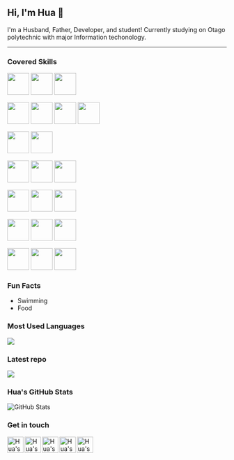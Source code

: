 ## Hi, I'm Hua 👋 

I'm a Husband, Father, Developer, and student! Currently studying on Otago polytechnic with major Information techonology.

<hr>

### Covered Skills

<a><img height="50" src="https://www.vectorlogo.zone/logos/python/python-ar21.svg"></a>
<a><img height="50" src="https://www.vectorlogo.zone/logos/numpy/numpy-ar21.svg"></a>
<a><img height="50" src="https://www.vectorlogo.zone/logos/pocoo_flask/pocoo_flask-ar21.svg"></a>

<a><img height="50" src="https://www.vectorlogo.zone/logos/linux/linux-ar21.svg"></a>
<a><img height="50" src="https://www.vectorlogo.zone/logos/docker/docker-ar21.svg"></a>
<a><img height="50" src="https://www.vectorlogo.zone/logos/puppet/puppet-ar21.svg"></a>
<a><img height="50" src="https://www.vectorlogo.zone/logos/php/php-ar21.svg"></a>

<a><img height="50" src="https://www.vectorlogo.zone/logos/dotnet/dotnet-ar21.svg"></a>
<a><img height="50" src="https://www.vectorlogo.zone/logos/visualstudio_code/visualstudio_code-ar21.svg"></a>

<a><img height="50" src="https://www.vectorlogo.zone/logos/mongodb/mongodb-ar21.svg"></a>
<a><img height="50" src="https://www.vectorlogo.zone/logos/mysql/mysql-ar21.svg"></a>
<a><img height="50" src="https://www.vectorlogo.zone/logos/mariadb/mariadb-ar21.svg"></a>

<a><img height="50" src="https://www.vectorlogo.zone/logos/github/github-ar21.svg"></a>
<a><img height="50" src="https://www.vectorlogo.zone/logos/gitlab/gitlab-ar21.svg"></a>
<a><img height="50" src="https://www.vectorlogo.zone/logos/git-scm/git-scm-ar21.svg"></a>

<a><img height="50" src="https://www.vectorlogo.zone/logos/w3_html5/w3_html5-ar21.svg"></a>
<a><img height="50" src="https://www.vectorlogo.zone/logos/netlifyapp_watercss/netlifyapp_watercss-ar21.svg"></a>
<a><img height="50" src="https://www.vectorlogo.zone/logos/javascript/javascript-ar21.svg"></a>

<a><img height="50" src="https://www.vectorlogo.zone/logos/reactjs/reactjs-ar21.svg"></a>
<a><img height="50" src="https://www.vectorlogo.zone/logos/getbootstrap/getbootstrap-ar21.svg"></a>
<a><img height="50" src="https://www.vectorlogo.zone/logos/nodejs/nodejs-ar21.svg"></a>

### Fun Facts
* Swimming
* Food

### Most Used Languages

<a href="https://github.com/aemooooon">
  <img align="center" src="https://github-readme-stats.vercel.app/api/top-langs/?username=aemooooon&theme=radical" />
</a>

### Latest repo

<a href="https://github.com/aemooooon/Data-Visualization">
  <img align="center" src="https://github-readme-stats.vercel.app/api/pin/?username=aemooooon&repo=Data-Visualization&theme=radical" />
</a> 

### Hua's GitHub Stats

![GitHub Stats](https://github-readme-stats.vercel.app/api?username=aemooooon&hide=["stars"]&show_icons=true&title_color=fff&icon_color=79ff97&text_color=9f9f9f&bg_color=151515)

### Get in touch

<a target="_blank" href="https://github.com/aemooooon/Project-Portfolio/blob/master/assets/img/p/WeChatQRcode.jpg?raw=true">
  <img align="left" alt="Hua's WeChat" width="37" src="https://www.vectorlogo.zone/logos/wechat/wechat-tile.svg" />
</a>
<a target="_blank" href="https://www.linkedin.com/in/hua-wang-739244190/">
  <img align="left" alt="Hua's Linkdein" width="37px" src="https://www.vectorlogo.zone/logos/linkedin/linkedin-icon.svg" />
</a>
<a target="_blank" href="https://github.com/aemooooon">
  <img align="left" alt="Hua's Github" width="37px" src="https://www.vectorlogo.zone/logos/github/github-tile.svg" />
</a>
<a target="_blank" href="https://www.instagram.com/aemooooon/">
  <img align="left" alt="Hua's Instagram" width="37px" src="https://www.vectorlogo.zone/logos/instagram/instagram-icon.svg" />
</a>
<a target="_blank" href="https://www.facebook.com/hua.wang.71">
  <img align="left" alt="Hua's Facebook" width="37px" src="https://www.vectorlogo.zone/logos/facebook/facebook-tile.svg" />
</a>

